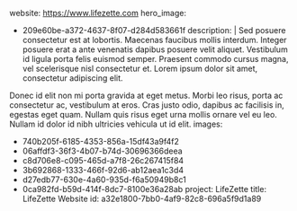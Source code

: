 website: https://www.lifezette.com
hero_image:
  - 209e60be-a372-4637-8f07-d284d583661f
description: |
  Sed posuere consectetur est at lobortis. Maecenas faucibus mollis interdum. Integer posuere erat a ante venenatis dapibus posuere velit aliquet. Vestibulum id ligula porta felis euismod semper. Praesent commodo cursus magna, vel scelerisque nisl consectetur et. Lorem ipsum dolor sit amet, consectetur adipiscing elit.
  
  Donec id elit non mi porta gravida at eget metus. Morbi leo risus, porta ac consectetur ac, vestibulum at eros. Cras justo odio, dapibus ac facilisis in, egestas eget quam. Nullam quis risus eget urna mollis ornare vel eu leo. Nullam id dolor id nibh ultricies vehicula ut id elit.
images:
  - 740b205f-6185-4353-856a-15df43a9f4f2
  - 06affdf3-36f3-4b07-b74d-30696366deea
  - c8d706e8-c095-465d-a7f8-26c267415f84
  - 3b692868-1333-466f-92d6-ab12aea1c3d4
  - d27edb77-630e-4a60-935d-f6a50949b8c1
  - 0ca982fd-b59d-414f-8dc7-8100e36a28ab
project: LifeZette
title: LifeZette Website
id: a32e1800-7bb0-4af9-82c8-696a5f9d1a89
